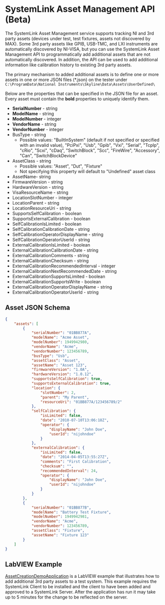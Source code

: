 # SystemLink Asset Management API (Beta)
The SystemLink Asset Management service supports tracking NI and 3rd party assets (devices under test, test fixtures, assets not discovered by MAX).  Some 3rd party assets like GPIB, USB-TMC, and LXI instruments are automatically discovered by NI-VISA, but you can use the SystemLink Asset Management API to programmatically add additional assets that are not automatically discovered.  In addition, the API can be used to add additional information like calibration history to existing 3rd party assets.

The primary mechanism to added additional assets is to define one or more assets in one or more JSON files (*.json) on the tester under ````C:\ProgramData\National Instruments\Skyline\Data\Assets\UserDefined\````

Below are the properties that can be specified in the JSON file for an asset.  Every asset must contain the **bold** properties to uniquely identify them.
* **SerialNumber** - string
* **ModelName** - string
* **ModelNumber** - integer
* **VendorName** - string
* **VendorNumber** - integer
* BusType - string
    * Possible values: "BuiltInSystem" (default if not specified or specified with an invalid value), "PciPxi", "Usb", "Gpib", "Vxi", "Serial", "TcpIp", "cRio", "Scxi", "cDaq", "SwitchBlock", "Scc", "FireWire", "Accessory", "Can", "SwitchBlockDevice"
* AssetClass - string
    * Possible values: "Asset", "Dut", "Fixture"
    * Not specifying this property will default to "Undefined" asset class
* AssetName- string
* FirmwareVersion - string
* HardwareVersion - string
* VisaResourceName - string
* LocationSlotNumber - integer
* LocationParent - string
* LocationResourceUri - string
* SupportsSelfCalibration - boolean
* SupportsExternalCalibration - boolean
* SelfCalibrationIsLimited - boolean
* SelfCalibrationCalibrationDate - string
* SelfCalibrationOperatorDisplayName - string
* SelfCalibrationOperatorUserId - string
* ExternalCalibrationIsLimited - boolean
* ExternalCalibrationCalibrationDate - string
* ExternalCalibrationComments - string
* ExternalCalibrationChecksum - string
* ExternalCalibrationRecommendedInterval - integer
* ExternalCalibrationNextRecommendedDate - string
* ExternalCalibrationSupportsLimited - boolean
* ExternalCalibrationSupportsWrite - boolean
* ExternalCalibrationOperatorDisplayName - string
* ExternalCalibrationOperatorUserId - string
 

## Asset JSON Schema
````json
{
    "assets": [
        {
            "serialNumber": "01BB877A",
            "modelName": "Acme Asset",
            "modelNumber": 1949942980,
            "vendorName": "Acme",
            "vendorNumber": 123456789,
            "busType": "Usb",
            "assetClass": "Asset",
            "assetName": "Asset 123",
            "firmwareVersion": "1.0A",
            "hardwareVersion": "1.0.12",
            "supportsSelfCalibration": true,
            "supportsExternalCalibration": true,
            "location": {
                "slotNumber": 2,
                "parent": "My Parent",
                "resourceUri": "01BB877A/123456789/2"
            },
            "selfCalibration": {
                "isLimited": false,
                "date": "2010-07-10T13:06:18Z",
                "operator": {
                    "displayName": "John Doe",
                    "userId": "nijohndoe"
                }
            },
            "externalCalibration": {
                "isLimited": false,
                "date": "2014-04-05T13:55:27Z",
                "comments": "First Calibration",
                "checksum": "",
                "recommendedInterval": 24,
                "operator": {
                    "displayName": "John Doe",
                    "userId": "nijohndoe"
                }
            }
        },
        {
            "serialNumber": "01BB877B",
            "modelName": "Battery Test Fixture",
            "modelNumber": 1949942981,
            "vendorName": "Acme",
            "vendorNumber": 123456789,
            "assetClass": "Fixture",
            "assetName": "Fixture 123"
        }
    ]
}
````


## LabVIEW Example
[AssetCreationDemoApplication](https://github.com/joshuaprewitt/systemlink-asset-management-api/tree/master/AssetCreationDemoApplication) is a LabVIEW example that illustrates how to add additional 3rd party assets to a test system. This example requires the SystemLink Client to be installed and the client to have been added and approved to a SystemLink Server.  After the application has run it may take up to 5 minutes for the change to be reflected on the server.
